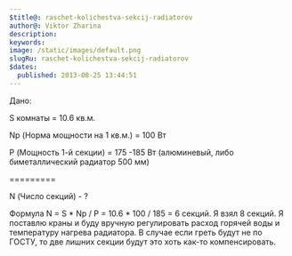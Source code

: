```yaml
---
$title@: raschet-kolichestva-sekcij-radiatorov
author@: Viktor Zharina
description: 
keywords: 
image: /static/images/default.png
slugRu: raschet-kolichestva-sekcij-radiatorov
$dates:
  published: 2013-08-25 13:44:51
---
```

Дано:

S комнаты = 10.6 кв.м.

Np (Норма мощности на 1 кв.м.) = 100 Вт

P (Мощность 1-й секции) = 175 -185 Вт (алюминевый, либо биметаллический радиатор 500 мм)

=========

N (Число секций) - ?



Формула N = S * Np / P = 10.6 * 100 / 185 = 6 секций. Я взял 8 секций. Я поставлю краны и буду вручную регулировать расход горячей воды и температуру нагрева радиатора. В случае если греть будут не по ГОСТУ, то две лишних секции будут это хоть как-то компенсировать.